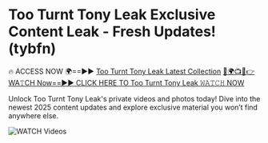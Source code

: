 # Too Turnt Tony Leak Exclusive Content Leak - Fresh Updates! (tybfn)

🔥 ACCESS NOW 🌍==►► <a href="https://tinyurl.com/3fjeunct" rel="nofollow">Too Turnt Tony Leak Latest Collection</a></h3>
[🔴🌍📺📱👉WA𝚃CH Now==►► CLICK HERE TO Too Turnt Tony Leak 𝚆𝙰𝚃𝙲𝙷 NOW](https://tinyurl.com/3fjeunct)

Unlock Too Turnt Tony Leak's private videos and photos today! Dive into the newest 2025 content updates and explore exclusive material you won’t find anywhere else.


<a href="https://tinyurl.com/3fjeunct" rel="nofollow" data-target="animated-image.originalLink"><img src="https://camo.githubusercontent.com/8a4f000d20f83aca3bf7ec5f350d767afa0574a8a352519fd8cfa583a6f93a33/68747470733a2f2f692e696d6775722e636f6d2f644a486b345a712e676966" alt="WATCH Videos" data-canonical-src="https://i.imgur.com/dJHk4Zq.gif" style="max-width: 100%; display: inline-block;" data-target="animated-image.originalImage"></a>
